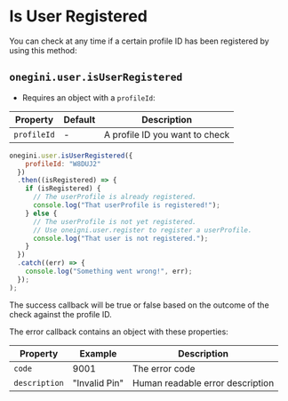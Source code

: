 # Is User Registered

You can check at any time if a certain profile ID has been registered by using this method:

## `onegini.user.isUserRegistered`

- Requires an object with a `profileId`:

| Property | Default | Description |
| --- | --- | --- |
| `profileId` | - | A profile ID you want to check

```js
onegini.user.isUserRegistered({
    profileId: "W8DUJ2"
  })
  .then((isRegistered) => {
    if (isRegistered) {
      // The userProfile is already registered.
      console.log("That userProfile is registered!");
    } else {
      // The userProfile is not yet registered.
      // Use oneigni.user.register to register a userProfile.
      console.log("That user is not registered.");
    }
  })
  .catch((err) => {
    console.log("Something went wrong!", err);
  });
);
```

The success callback will be true or false based on the outcome of the check against the profile ID.

The error callback contains an object with these properties:

| Property | Example | Description |
| --- | --- | --- |
| `code` | 9001 | The error code
| `description` | "Invalid Pin" | Human readable error description
